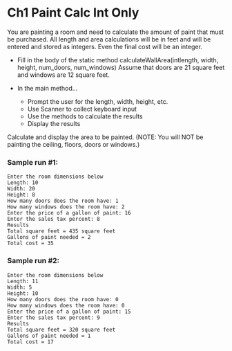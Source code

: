 # Ch1 Paint Calc Int Only
You are painting a room and need to calculate the amount of paint that must be purchased. All length and area calculations will be in feet and will be entered and stored as integers. Even the final cost will be an integer.

- Fill in the body of the static method calculateWallArea(intlength, width, height, num_doors, num_windows) 
Assume that doors are 21 square feet and windows are 12 square feet.

- In the main method...
  - Prompt the user for the length, width, height, etc.
  - Use Scanner to collect keyboard input
  - Use the methods to calculate the results
  - Display the results


Calculate and display the area to be painted. (NOTE: You will NOT be painting the ceiling, floors, doors or windows.)

### Sample run #1:
```
Enter the room dimensions below
Length: 10
Width: 20
Height: 8
How many doors does the room have: 1
How many windows does the room have: 2
Enter the price of a gallon of paint: 16
Enter the sales tax percent: 8
Results
Total square feet = 435 square feet
Gallons of paint needed = 2
Total cost = 35
```
### Sample run #2:
```
Enter the room dimensions below
Length: 11
Width: 5
Height: 10
How many doors does the room have: 0
How many windows does the room have: 0
Enter the price of a gallon of paint: 15
Enter the sales tax percent: 9
Results
Total square feet = 320 square feet
Gallons of paint needed = 1
Total cost = 17
```
